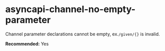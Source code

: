# asyncapi-channel-no-empty-parameter

Channel parameter declarations cannot be empty, ex.`/given/{}` is invalid.

**Recommended:** Yes

